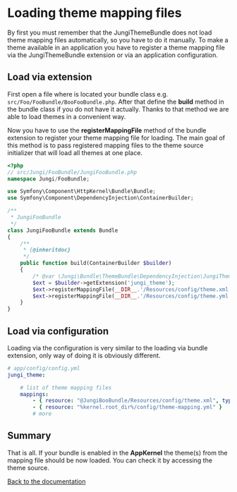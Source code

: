 Loading theme mapping files
===========================

By first you must remember that the JungiThemeBundle does not load theme mapping files automatically, so you have to do 
it manually. To make a theme available in an application you have to register a theme mapping file via the JungiThemeBundle 
extension or via an application configuration.

Load via extension
------------------

First open a file where is located your bundle class e.g. `src/Foo/FooBundle/BooFooBundle.php`. After that define
the **build** method in the bundle class if you do not have it actually. Thanks to that method we are able to load themes 
in a convenient way.

Now you have to use the **registerMappingFile** method of the bundle extension to register your theme mapping file for 
loading. The main goal of this method is to pass registered mapping files to the theme source initializer that will load 
all themes at one place.

```php
<?php
// src/Jungi/FooBundle/JungiFooBundle.php
namespace Jungi/FooBundle;

use Symfony\Component\HttpKernel\Bundle\Bundle;
use Symfony\Component\DependencyInjection\ContainerBuilder;

/**
 * JungiFooBundle
 */
class JungiFooBundle extends Bundle
{
	/**
	 * {@inheritdoc}
	 */
	public function build(ContainerBuilder $builder)
	{
	    /* @var \Jungi\Bundle\ThemeBundle\DependencyInjection\JungiThemeExtension $ext */
	    $ext = $builder->getExtension('jungi_theme');
        $ext->registerMappingFile(__DIR__.'/Resources/config/theme.xml', 'xml'); // with the specified loader
        $ext->registerMappingFile(__DIR__.'/Resources/config/theme.yml'); // default
	}
}
```

Load via configuration
----------------------

Loading via the configuration is very similar to the loading via bundle extension, only way of doing it is obviously
different.

```yml
# app/config/config.yml
jungi_theme:

    # list of theme mapping files
    mappings:
        - { resource: "@JungiBooBundle/Resources/config/theme.xml", type: xml }
        - { resource: "%kernel.root_dir%/config/theme-mapping.yml" }
        # more
```

Summary
-------

That is all. If your bundle is enabled in the **AppKernel** the theme(s) from the mapping file should be now loaded. You 
can check it by accessing the theme source.

[Back to the documentation](https://github.com/piku235/JungiThemeBundle/blob/master/Resources/doc/index.md)
